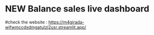 # NEW Balance sales live dashboard
#check the website : https://m4girada-wjfwmccdxdmgatulzj2usr.streamlit.app/
